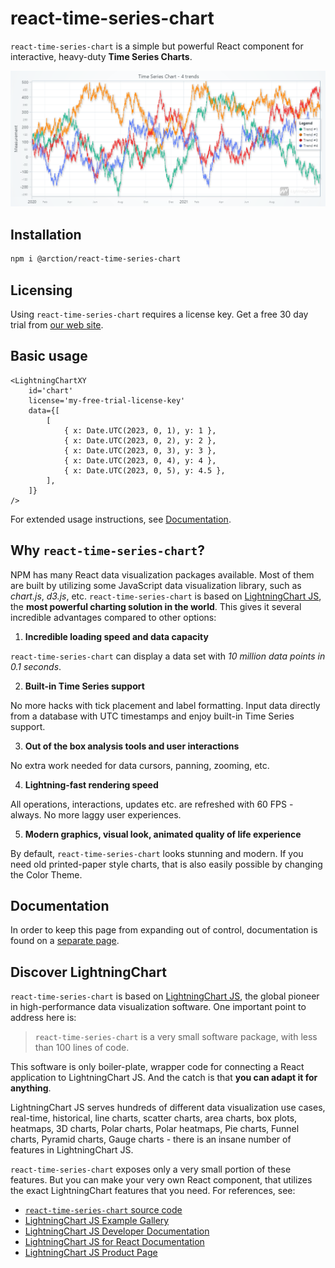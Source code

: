 # react-time-series-chart

`react-time-series-chart` is a simple but powerful React component for interactive, heavy-duty **Time Series Charts**.

![Picture of a time series chart with 4 trends](./assets/time-series-chart.png)

## Installation

```bash
npm i @arction/react-time-series-chart
```

## Licensing

Using `react-time-series-chart` requires a license key. Get a free 30 day trial from [our web site](https://lightningchart.com/js-charts/).

## Basic usage

```tsx
<LightningChartXY
	id='chart'
	license='my-free-trial-license-key'
	data={[
		[
			{ x: Date.UTC(2023, 0, 1), y: 1 },
			{ x: Date.UTC(2023, 0, 2), y: 2 },
			{ x: Date.UTC(2023, 0, 3), y: 3 },
			{ x: Date.UTC(2023, 0, 4), y: 4 },
			{ x: Date.UTC(2023, 0, 5), y: 4.5 },
		],
	]}
/>
```

For extended usage instructions, see [Documentation](./documentation.md).

## Why `react-time-series-chart`?

NPM has many React data visualization packages available. Most of them are built by utilizing some JavaScript data visualization library,
such as _chart.js_, _d3.js_, etc. `react-time-series-chart` is based on [LightningChart JS](https://lightningchart.com/js-charts/), the
**most powerful charting solution in the world**. This gives it several incredible advantages compared to other options:

1. **Incredible loading speed and data capacity**

`react-time-series-chart` can display a data set with _10 million data points in 0.1 seconds_.

2. **Built-in Time Series support**

No more hacks with tick placement and label formatting. Input data directly from a database with UTC timestamps and enjoy built-in Time
Series support.

3. **Out of the box analysis tools and user interactions**

No extra work needed for data cursors, panning, zooming, etc.

4. **Lightning-fast rendering speed**

All operations, interactions, updates etc. are refreshed with 60 FPS - always. No more laggy user experiences.

5. **Modern graphics, visual look, animated quality of life experience**

By default, `react-time-series-chart` looks stunning and modern. If you need old printed-paper style charts, that is also easily possible by
changing the Color Theme.

## Documentation

In order to keep this page from expanding out of control, documentation is found on a [separate page](./documentation.md).

## Discover LightningChart

`react-time-series-chart` is based on [LightningChart JS](https://lightningchart.com/js-charts/), the global pioneer in high-performance
data visualization software. One important point to address here is:

> `react-time-series-chart` is a very small software package, with less than 100 lines of code.

This software is only boiler-plate, wrapper code for connecting a React application to LightningChart JS. And the catch is that **you can
adapt it for anything**.

LightningChart JS serves hundreds of different data visualization use cases, real-time, historical, line charts, scatter charts, area
charts, box plots, heatmaps, 3D charts, Polar charts, Polar heatmaps, Pie charts, Funnel charts, Pyramid charts, Gauge charts - there is an
insane number of features in LightningChart JS.

`react-time-series-chart` exposes only a very small portion of these features. But you can make your very own React component, that utilizes
the exact LightningChart features that you need. For references, see:

-   [`react-time-series-chart` source code](./src/LightningChartXY.tsx)
-   [LightningChart JS Example Gallery](https://lightningchart.com/js-charts/interactive-examples/)
-   [LightningChart JS Developer Documentation](https://lightningchart.com/js-charts/docs/)
-   [LightningChart JS for React Documentation](https://lightningchart.com/js-charts/docs/frameworks/react/)
-   [LightningChart JS Product Page](https://lightningchart.com/js-charts/)
